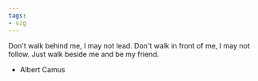 ```yaml
---
tags:
- sig
---
```




Don't walk behind me, I may not lead. Don't walk in front of me, I may not follow. Just walk beside me and be my friend. 

  - Albert Camus